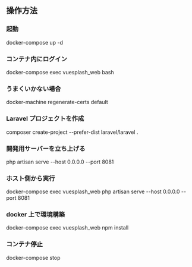 ## 操作方法

### 起動

docker-compose up -d

### コンテナ内にログイン

docker-compose exec vuesplash_web bash

### うまくいかない場合

docker-machine regenerate-certs default

### Laravel プロジェクトを作成

composer create-project --prefer-dist laravel/laravel .

### 開発用サーバーを立ち上げる

php artisan serve --host 0.0.0.0 --port 8081

### ホスト側から実行

docker-compose exec vuesplash_web php artisan serve --host 0.0.0.0 --port 8081

### docker 上で環境構築

docker-compose exec vuesplash_web npm install

### コンテナ停止

docker-compose stop